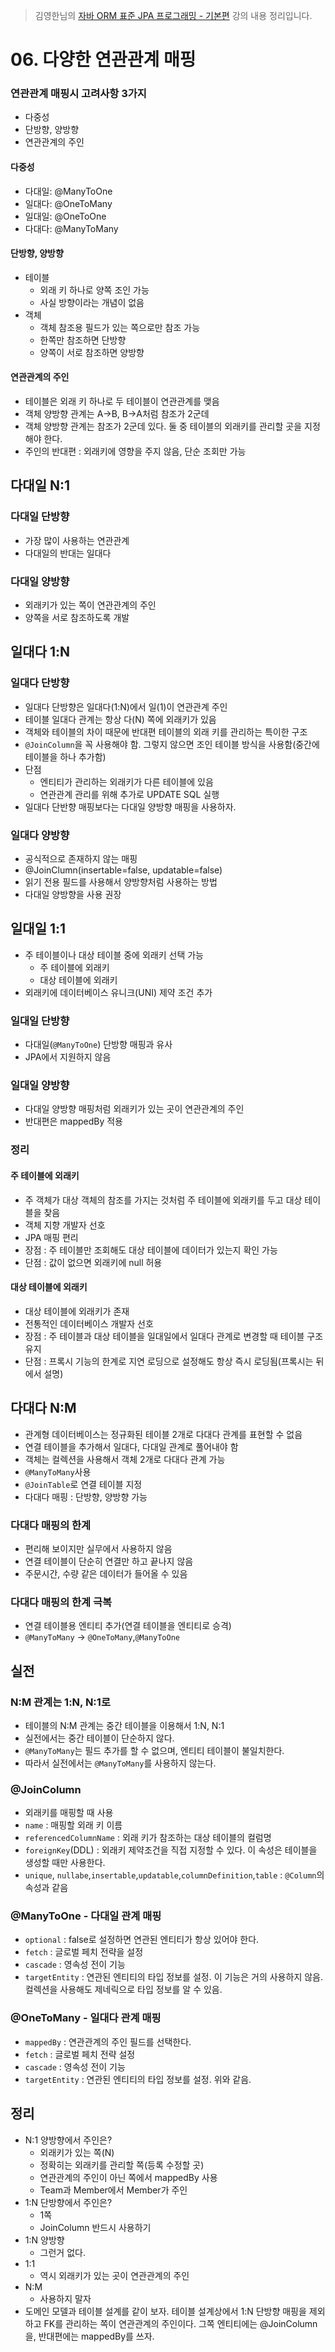 > 김영한님의 [자바 ORM 표준 JPA 프로그래밍 - 기본편](https://www.inflearn.com/course/ORM-JPA-Basic) 강의 내용 정리입니다.

# 06. 다양한 연관관계 매핑
### 연관관계 매핑시 고려사항 3가지
- 다중성
- 단방향, 양방향
- 연관관계의 주인

#### 다중성
- 다대일: @ManyToOne
- 일대다: @OneToMany
- 일대일: @OneToOne
- 다대다: @ManyToMany

#### 단방향, 양방향
- 테이블
  - 외래 키 하나로 양쪽 조인 가능
  - 사실 방향이라는 개념이 없음
- 객체
  - 객체 참조용 필드가 있는 쪽으로만 참조 가능
  - 한쪽만 참조하면 단방향
  - 양쪽이 서로 참조하면 양방향

#### 연관관계의 주인
- 테이블은 외래 키 하나로 두 테이블이 연관관계를 맺음
- 객체 양방향 관계는 A->B, B->A처럼 참조가 2군데
- 객체 양방향 관계는 참조가 2군데 있다. 둘 중 테이블의 외래키를 관리할 곳을 지정해야 한다.
- 주인의 반대편 : 외래키에 영향을 주지 않음, 단순 조회만 가능

## 다대일 N:1
### 다대일 단방향
- 가장 많이 사용하는 연관관계
- 다대일의 반대는 일대다

### 다대일 양방향
- 외래키가 있는 쪽이 연관관계의 주인
- 양쪽을 서로 참조하도록 개발

## 일대다 1:N
### 일대다 단방향
- 일대다 단방향은 일대다(1:N)에서 일(1)이 연관관계 주인
- 테이블 일대다 관계는 항상 다(N) 쪽에 외래키가 있음
- 객체와 테이블의 차이 때문에 반대편 테이블의 외래 키를 관리하는 특이한 구조
- `@JoinColumn`을 꼭 사용해야 함. 그렇지 않으면 조인 테이블 방식을 사용함(중간에 테이블을 하나 추가함)
- 단점
  - 엔티티가 관리하는 외래키가 다른 테이블에 있음
  - 연관관계 관리를 위해 추가로 UPDATE SQL 실행
- 일대다 단반향 매핑보다는 다대일 양방향 매핑을 사용하자.

### 일대다 양방향
- 공식적으로 존재하지 않는 매핑
- @JoinClumn(insertable=false, updatable=false)
- 읽기 전용 필드를 사용해서 양방향처럼 사용하는 방법
- 다대일 양방향을 사용 권장

## 일대일 1:1
- 주 테이블이나 대상 테이블 중에 외래키 선택 가능
  - 주 테이블에 외래키
  - 대상 테이블에 외래키
- 외래키에 데이터베이스 유니크(UNI) 제약 조건 추가
### 일대일 단방향
- 다대일(`@ManyToOne`) 단방향 매핑과 유사
- JPA에서 지원하지 않음

### 일대일 양방향
- 다대일 양방향 매핑처럼 외래키가 있는 곳이 연관관계의 주인
- 반대편은 mappedBy 적용

### 정리
#### 주 테이블에 외래키
- 주 객체가 대상 객체의 참조를 가지는 것처럼 주 테이블에 외래키를 두고 대상 테이블을 찾음
- 객체 지향 개발자 선호
- JPA 매핑 편리
- 장점 : 주 테이블만 조회해도 대상 테이블에 데이터가 있는지 확인 가능
- 단점 : 값이 없으면 외래키에 null 허용
#### 대상 테이블에 외래키
- 대상 테이블에 외래키가 존재
- 전통적인 데이터베이스 개발자 선호
- 장점 : 주 테이블과 대상 테이블을 일대일에서 일대다 관계로 변경할 때 테이블 구조 유지
- 단점 : 프록시 기능의 한계로 지연 로딩으로 설정해도 항상 즉시 로딩됨(프록시는 뒤에서 설명)

## 다대다 N:M
- 관계형 데이터베이스는 정규화된 테이블 2개로 다대다 관계를 표현할 수 없음
- 연결 테이블을 추가해서 일대다, 다대일 관계로 풀어내야 함
- 객체는 컬렉션을 사용해서 객체 2개로 다대다 관계 가능
- `@ManyToMany`사용
- `@JoinTable`로 연결 테이블 지정
- 다대다 매핑 : 단방향, 양방향 가능

### 다대다 매핑의 한계
- 편리해 보이지만 실무에서 사용하지 않음
- 연결 테이블이 단순히 연결만 하고 끝나지 않음
- 주문시간, 수량 같은 데이터가 들어올 수 있음

### 다대다 매핑의 한계 극복
- 연결 테이블용 엔티티 추가(연결 테이블을 엔티티로 승격)
- `@ManyToMany` -> `@OneToMany`,`@ManyToOne`

## 실전
### N:M 관계는 1:N, N:1로
- 테이블의 N:M 관계는 중간 테이블을 이용해서 1:N, N:1
- 실전에서는 중간 테이블이 단순하지 않다.
- `@ManyToMany`는 필드 추가를 할 수 없으며, 엔티티 테이블이 불일치한다.
- 따라서 실전에서는 `@ManyToMany`를 사용하지 않는다.

### @JoinColumn
- 외래키를 매핑할 때 사용
- `name` : 매핑할 외래 키 이름
- `referencedColumnName` : 외래 키가 참조하는 대상 테이블의 컬럼명 
- `foreignKey`(DDL) : 외래키 제약조건을 직접 지정할 수 있다. 이 속성은 테이블을 생성할 때만 사용한다.
- `unique`, `nullabe`,`insertable`,`updatable`,`columnDefinition`,`table` : `@Column`의 속성과 같음

### @ManyToOne - 다대일 관계 매핑
- `optional` : false로 설정하면 연관된 엔티티가 항상 있어야 한다.
- `fetch` : 글로벌 페치 전략을 설정
- `cascade` : 영속성 전이 기능
- `targetEntity` : 연관된 엔티티의 타입 정보를 설정. 이 기능은 거의 사용하지 않음. 컬렉션을 사용해도 제네릭으로 타입 정보를 알 수 있음.

### @OneToMany - 일대다 관계 매핑
- `mappedBy` : 연관관계의 주인 필드를 선택한다.
- `fetch` : 글로벌 페치 전략 설정
- `cascade` : 영속성 전이 기능
- `targetEntity` : 연관된 엔티티의 타입 정보를 설정. 위와 같음.

## 정리
- N:1 양방향에서 주인은? 
  - 외래키가 있는 쪽(N)
  - 정확히는 외래키를 관리할 쪽(등록 수정할 곳)
  - 연관관계의 주인이 아닌 쪽에서 mappedBy 사용
  - Team과 Member에서 Member가 주인
- 1:N 단방향에서 주인은?
  - 1쪽
  - JoinColumn 반드시 사용하기
- 1:N 양방향
  - 그런거 없다.
- 1:1
  - 역시 외래키가 있는 곳이 연관관계의 주인
- N:M
  - 사용하지 말자
- 도메인 모델과 테이블 설계를 같이 보자. 테이블 설계상에서 1:N 단방향 매핑을 제외하고 FK를 관리하는 쪽이 연관관계의 주인이다. 그쪽 엔티티에는 @JoinColumn을, 반대편에는 mappedBy를 쓰자.
